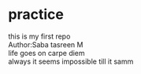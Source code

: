 # practice
this is my first repo
<br>
Author:Saba tasreen M
<br>
life goes on carpe diem
<br>
always it seems impossible till it samm
